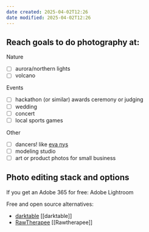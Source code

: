 ```yaml
---
date created: 2025-04-02T12:26
date modified: 2025-04-02T12:26
---
```

## Reach goals to do photography at:

Nature

- [ ] aurora/northern lights
- [ ] volcano

Events

- [ ] hackathon (or similar) awards ceremony or judging
- [ ] wedding
- [ ] concert
- [ ] local sports games

Other

- [ ] dancers! like [eva nys](https://www.evanysphotography.com/) 
- [ ] modeling studio
- [ ] art or product photos for small business
## Photo editing stack and options

If you get an Adobe 365 for free: Adobe Lightroom

Free and open source alternatives:

- [darktable](https://www.darktable.org/) [[darktable]]
- [RawTherapee](https://www.rawtherapee.com/) [[Rawtherapee]]
